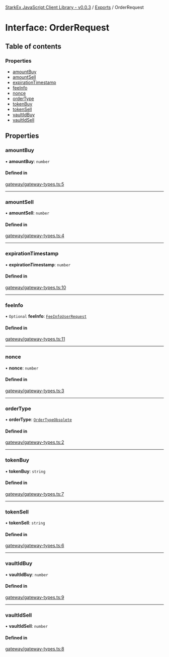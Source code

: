 [StarkEx JavaScript Client Library - v0.0.3](../README.md) / [Exports](../modules.md) / OrderRequest

# Interface: OrderRequest

## Table of contents

### Properties

- [amountBuy](OrderRequest.md#amountbuy)
- [amountSell](OrderRequest.md#amountsell)
- [expirationTimestamp](OrderRequest.md#expirationtimestamp)
- [feeInfo](OrderRequest.md#feeinfo)
- [nonce](OrderRequest.md#nonce)
- [orderType](OrderRequest.md#ordertype)
- [tokenBuy](OrderRequest.md#tokenbuy)
- [tokenSell](OrderRequest.md#tokensell)
- [vaultIdBuy](OrderRequest.md#vaultidbuy)
- [vaultIdSell](OrderRequest.md#vaultidsell)

## Properties

### amountBuy

• **amountBuy**: `number`

#### Defined in

[gateway/gateway-types.ts:5](https://github.com/starkware-libs/starkex-js/blob/cb9862d/src/lib/gateway/gateway-types.ts#L5)

___

### amountSell

• **amountSell**: `number`

#### Defined in

[gateway/gateway-types.ts:4](https://github.com/starkware-libs/starkex-js/blob/cb9862d/src/lib/gateway/gateway-types.ts#L4)

___

### expirationTimestamp

• **expirationTimestamp**: `number`

#### Defined in

[gateway/gateway-types.ts:10](https://github.com/starkware-libs/starkex-js/blob/cb9862d/src/lib/gateway/gateway-types.ts#L10)

___

### feeInfo

• `Optional` **feeInfo**: [`FeeInfoUserRequest`](FeeInfoUserRequest.md)

#### Defined in

[gateway/gateway-types.ts:11](https://github.com/starkware-libs/starkex-js/blob/cb9862d/src/lib/gateway/gateway-types.ts#L11)

___

### nonce

• **nonce**: `number`

#### Defined in

[gateway/gateway-types.ts:3](https://github.com/starkware-libs/starkex-js/blob/cb9862d/src/lib/gateway/gateway-types.ts#L3)

___

### orderType

• **orderType**: [`OrderTypeObsolete`](../enums/OrderTypeObsolete.md)

#### Defined in

[gateway/gateway-types.ts:2](https://github.com/starkware-libs/starkex-js/blob/cb9862d/src/lib/gateway/gateway-types.ts#L2)

___

### tokenBuy

• **tokenBuy**: `string`

#### Defined in

[gateway/gateway-types.ts:7](https://github.com/starkware-libs/starkex-js/blob/cb9862d/src/lib/gateway/gateway-types.ts#L7)

___

### tokenSell

• **tokenSell**: `string`

#### Defined in

[gateway/gateway-types.ts:6](https://github.com/starkware-libs/starkex-js/blob/cb9862d/src/lib/gateway/gateway-types.ts#L6)

___

### vaultIdBuy

• **vaultIdBuy**: `number`

#### Defined in

[gateway/gateway-types.ts:9](https://github.com/starkware-libs/starkex-js/blob/cb9862d/src/lib/gateway/gateway-types.ts#L9)

___

### vaultIdSell

• **vaultIdSell**: `number`

#### Defined in

[gateway/gateway-types.ts:8](https://github.com/starkware-libs/starkex-js/blob/cb9862d/src/lib/gateway/gateway-types.ts#L8)
